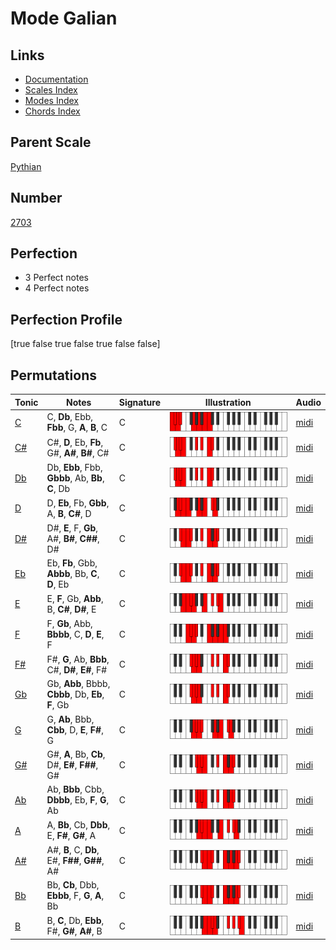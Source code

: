 # Mode Galian

## Links

- [Documentation](index.md)
- [Scales Index](Scales.md)
- [Modes Index](Modes.md)
- [Chords Index](Chords.md)

## Parent Scale

[Pythian](ScalePythian.md)

## Number

[2703](https://ianring.com/musictheory/scales/2703)

## Perfection

- 3 Perfect notes
- 4 Perfect notes

## Perfection Profile

[true false true false true false false]

## Permutations

| Tonic | Notes | Signature | Illustration | Audio |
|-------|-------|-----------|--------------|-------|
| [C](ModeCNaturalGalian.md) | C, **Db**, Ebb, **Fbb**, G, **A**, **B**, C | C | ![CNaturalGalian](ModeCNaturalGalian.png) | [midi](https://github.com/edipermadi/music/blob/main/docs/ModeCNaturalGalian.mid?raw=true) |
| [C#](ModeCSharpGalian.md) | C#, **D**, Eb, **Fb**, G#, **A#**, **B#**, C# | C | ![CSharpGalian](ModeCSharpGalian.png) | [midi](https://github.com/edipermadi/music/blob/main/docs/ModeCSharpGalian.mid?raw=true) |
| [Db](ModeDFlatGalian.md) | Db, **Ebb**, Fbb, **Gbbb**, Ab, **Bb**, **C**, Db | C | ![DFlatGalian](ModeDFlatGalian.png) | [midi](https://github.com/edipermadi/music/blob/main/docs/ModeDFlatGalian.mid?raw=true) |
| [D](ModeDNaturalGalian.md) | D, **Eb**, Fb, **Gbb**, A, **B**, **C#**, D | C | ![DNaturalGalian](ModeDNaturalGalian.png) | [midi](https://github.com/edipermadi/music/blob/main/docs/ModeDNaturalGalian.mid?raw=true) |
| [D#](ModeDSharpGalian.md) | D#, **E**, F, **Gb**, A#, **B#**, **C##**, D# | C | ![DSharpGalian](ModeDSharpGalian.png) | [midi](https://github.com/edipermadi/music/blob/main/docs/ModeDSharpGalian.mid?raw=true) |
| [Eb](ModeEFlatGalian.md) | Eb, **Fb**, Gbb, **Abbb**, Bb, **C**, **D**, Eb | C | ![EFlatGalian](ModeEFlatGalian.png) | [midi](https://github.com/edipermadi/music/blob/main/docs/ModeEFlatGalian.mid?raw=true) |
| [E](ModeENaturalGalian.md) | E, **F**, Gb, **Abb**, B, **C#**, **D#**, E | C | ![ENaturalGalian](ModeENaturalGalian.png) | [midi](https://github.com/edipermadi/music/blob/main/docs/ModeENaturalGalian.mid?raw=true) |
| [F](ModeFNaturalGalian.md) | F, **Gb**, Abb, **Bbbb**, C, **D**, **E**, F | C | ![FNaturalGalian](ModeFNaturalGalian.png) | [midi](https://github.com/edipermadi/music/blob/main/docs/ModeFNaturalGalian.mid?raw=true) |
| [F#](ModeFSharpGalian.md) | F#, **G**, Ab, **Bbb**, C#, **D#**, **E#**, F# | C | ![FSharpGalian](ModeFSharpGalian.png) | [midi](https://github.com/edipermadi/music/blob/main/docs/ModeFSharpGalian.mid?raw=true) |
| [Gb](ModeGFlatGalian.md) | Gb, **Abb**, Bbbb, **Cbbb**, Db, **Eb**, **F**, Gb | C | ![GFlatGalian](ModeGFlatGalian.png) | [midi](https://github.com/edipermadi/music/blob/main/docs/ModeGFlatGalian.mid?raw=true) |
| [G](ModeGNaturalGalian.md) | G, **Ab**, Bbb, **Cbb**, D, **E**, **F#**, G | C | ![GNaturalGalian](ModeGNaturalGalian.png) | [midi](https://github.com/edipermadi/music/blob/main/docs/ModeGNaturalGalian.mid?raw=true) |
| [G#](ModeGSharpGalian.md) | G#, **A**, Bb, **Cb**, D#, **E#**, **F##**, G# | C | ![GSharpGalian](ModeGSharpGalian.png) | [midi](https://github.com/edipermadi/music/blob/main/docs/ModeGSharpGalian.mid?raw=true) |
| [Ab](ModeAFlatGalian.md) | Ab, **Bbb**, Cbb, **Dbbb**, Eb, **F**, **G**, Ab | C | ![AFlatGalian](ModeAFlatGalian.png) | [midi](https://github.com/edipermadi/music/blob/main/docs/ModeAFlatGalian.mid?raw=true) |
| [A](ModeANaturalGalian.md) | A, **Bb**, Cb, **Dbb**, E, **F#**, **G#**, A | C | ![ANaturalGalian](ModeANaturalGalian.png) | [midi](https://github.com/edipermadi/music/blob/main/docs/ModeANaturalGalian.mid?raw=true) |
| [A#](ModeASharpGalian.md) | A#, **B**, C, **Db**, E#, **F##**, **G##**, A# | C | ![ASharpGalian](ModeASharpGalian.png) | [midi](https://github.com/edipermadi/music/blob/main/docs/ModeASharpGalian.mid?raw=true) |
| [Bb](ModeBFlatGalian.md) | Bb, **Cb**, Dbb, **Ebbb**, F, **G**, **A**, Bb | C | ![BFlatGalian](ModeBFlatGalian.png) | [midi](https://github.com/edipermadi/music/blob/main/docs/ModeBFlatGalian.mid?raw=true) |
| [B](ModeBNaturalGalian.md) | B, **C**, Db, **Ebb**, F#, **G#**, **A#**, B | C | ![BNaturalGalian](ModeBNaturalGalian.png) | [midi](https://github.com/edipermadi/music/blob/main/docs/ModeBNaturalGalian.mid?raw=true) |
